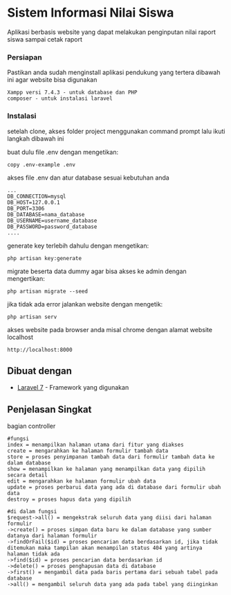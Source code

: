 # Sistem Informasi Nilai Siswa

Aplikasi berbasis website yang dapat melakukan penginputan nilai raport siswa sampai cetak raport

### Persiapan

Pastikan anda sudah menginstall aplikasi pendukung yang tertera dibawah ini agar website bisa digunakan

```
Xampp versi 7.4.3 - untuk database dan PHP
composer - untuk instalasi laravel

```

### Instalasi

setelah clone, akses folder project menggunakan command prompt lalu ikuti langkah dibawah ini

buat dulu file .env dengan mengetikan:

```
copy .env-example .env
```

akses file .env dan atur database sesuai kebutuhan anda

```
...
DB_CONNECTION=mysql
DB_HOST=127.0.0.1
DB_PORT=3306
DB_DATABASE=nama_database
DB_USERNAME=username_database
DB_PASSWORD=password_database
....
```

generate key terlebih dahulu dengan mengetikan:

```
php artisan key:generate
```

migrate beserta data dummy agar bisa akses ke admin dengan mengertikan:

```
php artisan migrate --seed
```

jika tidak ada error jalankan website dengan mengetik:

```
php artisan serv
```

akses website pada browser anda misal chrome dengan alamat website localhost

```
http://localhost:8000
```

## Dibuat dengan

* [Laravel 7](https://laravel.com/) - Framework yang digunakan


## Penjelasan Singkat

bagian controller
```
#fungsi
index = menampilkan halaman utama dari fitur yang diakses 
create = mengarahkan ke halaman formulir tambah data
store = proses penyimpanan tambah data dari formulir tambah data ke dalam database
show = menampilkan ke halaman yang menampilkan data yang dipilih secara detail 
edit = mengarahkan ke halaman formulir ubah data
update = proses perbarui data yang ada di database dari formulir ubah data
destroy = proses hapus data yang dipilih

#di dalam fungsi
$request->all() = mengekstrak seluruh data yang diisi dari halaman formulir
->create() = proses simpan data baru ke dalam database yang sumber datanya dari halaman formulir
->findOrFail($id) = proses pencarian data berdasarkan id, jika tidak ditemukan maka tampilan akan menampilan status 404 yang artinya halaman tidak ada
->find($id) = proses pencarian data berdasarkan id
->delete() = proses penghapusan data di database
->first() = mengambil data pada baris pertama dari sebuah tabel pada database
->all() = mengambil seluruh data yang ada pada tabel yang diinginkan
```
